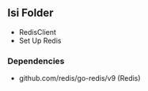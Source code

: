 ## Isi Folder

- RedisClient
- Set Up Redis

### Dependencies

- github.com/redis/go-redis/v9 (Redis)
